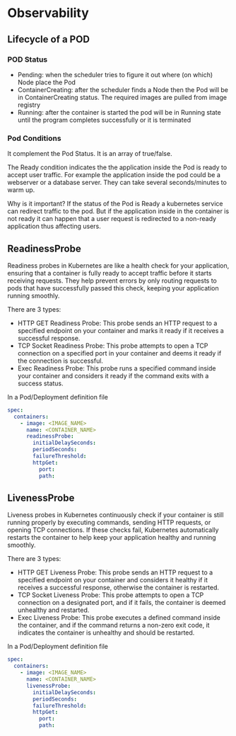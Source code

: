 # Observability

## Lifecycle of a POD

### POD Status

- Pending: when the scheduler tries to figure it out where (on which) Node place the Pod
- ContainerCreating: after the scheduler finds a Node then the Pod will be in ContainerCreating status. The required images are pulled from image registry
- Running: after the container is started the pod will be in Running state until the program completes successfully or it is terminated

### Pod Conditions

It complement the Pod Status. It is an array of true/false.

The Ready condition indicates the the application inside the Pod is ready to accept user traffic.
For example the application inside the pod could be a webserver or a database server. They can take several seconds/minutes to warm up.

Why is it important?
If the status of the Pod is Ready a kubernetes service can redirect traffic to the pod. But if the application inside in the container is not ready it can happen that a user request is redirected to a non-ready application thus affecting users.

## ReadinessProbe

Readiness probes in Kubernetes are like a health check for your application, ensuring that a container is fully ready to accept traffic before it starts receiving requests. They help prevent errors by only routing requests to pods that have successfully passed this check, keeping your application running smoothly.

There are 3 types:

- HTTP GET Readiness Probe: This probe sends an HTTP request to a specified endpoint on your container and marks it ready if it receives a successful response.
- TCP Socket Readiness Probe: This probe attempts to open a TCP connection on a specified port in your container and deems it ready if the connection is successful.
- Exec Readiness Probe: This probe runs a specified command inside your container and considers it ready if the command exits with a success status.

In a Pod/Deployment definition file

```yaml
spec:
  containers:
    - image: <IMAGE_NAME>
      name: <CONTAINER_NAME>
      readinessProbe:
        initialDelaySeconds:
        periodSeconds:
        failureThreshold:
        httpGet:
          port:
          path:
```

## LivenessProbe

Liveness probes in Kubernetes continuously check if your container is still running properly by executing commands, sending HTTP requests, or opening TCP connections. If these checks fail, Kubernetes automatically restarts the container to help keep your application healthy and running smoothly.

There are 3 types:

- HTTP GET Liveness Probe: This probe sends an HTTP request to a specified endpoint on your container and considers it healthy if it receives a successful response, otherwise the container is restarted.
- TCP Socket Liveness Probe: This probe attempts to open a TCP connection on a designated port, and if it fails, the container is deemed unhealthy and restarted.
- Exec Liveness Probe: This probe executes a defined command inside the container, and if the command returns a non-zero exit code, it indicates the container is unhealthy and should be restarted.

In a Pod/Deployment definition file

```yaml
spec:
  containers:
    - image: <IMAGE_NAME>
      name: <CONTAINER_NAME>
      livenessProbe:
        initialDelaySeconds:
        periodSeconds:
        failureThreshold:
        httpGet:
          port:
          path:
```
